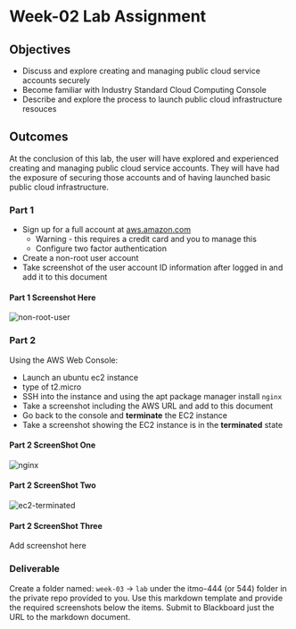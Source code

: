 # Week-02 Lab Assignment

## Objectives

* Discuss and explore creating and managing public cloud service accounts securely
* Become familiar with Industry Standard Cloud Computing Console
* Describe and explore the process to launch public cloud infrastructure resouces

## Outcomes

At the conclusion of this lab, the user will have explored and experienced creating and managing public cloud service accounts. They will have had the exposure of securing those accounts and of having launched basic public cloud infrastructure.

### Part 1

* Sign up for a full account at [aws.amazon.com](https://aws.amazon.com/ "AWS signup")
  * Warning - this requires a credit card and you to manage this
  * Configure two factor authentication
* Create a non-root user account
* Take screenshot of the user account ID information after logged in and add it to this document

#### Part 1 Screenshot Here

![non-root-user](https://github.com/illinoistech-itm/ppatil19/blob/main/ITMO-544/Week03%20-%20AWS%20EC2/images/Screenshot%202023-09-12%20at%202.40.46%20PM.png)

### Part 2

Using the AWS Web Console:

* Launch an ubuntu ec2 instance
* type of t2.micro
* SSH into the instance and using the apt package manager install `nginx`
* Take a screenshot including the AWS URL and add to this document
* Go back to the console and **terminate** the EC2 instance
* Take a screenshot showing the EC2 instance is in the **terminated** state

#### Part 2 ScreenShot One

![nginx](https://github.com/illinoistech-itm/ppatil19/blob/main/ITMO-544/Week03%20-%20AWS%20EC2/images/Screenshot%202023-09-13%20at%2011.26.18%20AM.png)

#### Part 2 ScreenShot Two

![ec2-terminated](https://github.com/illinoistech-itm/ppatil19/blob/main/ITMO-544/Week03%20-%20AWS%20EC2/images/Screenshot%202023-09-13%20at%2011.38.07%20AM.png)

#### Part 2 ScreenShot Three

Add screenshot here

### Deliverable

Create a folder named: `week-03` -> `lab` under the itmo-444 (or 544) folder in the private repo provided to you. Use this markdown template and provide the required screenshots below the items. Submit to Blackboard just the URL to the markdown document.
